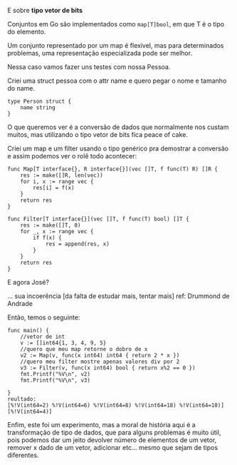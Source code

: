 E sobre **tipo vetor de bits**

Conjuntos em Go são implementados como ```map[T]bool```, em que T é o tipo do elemento.

 Um conjunto representado por um map é flexível, mas para determinados problemas, uma
 representação especializada pode ser melhor.

Nessa caso vamos fazer uns testes com nossa Pessoa.

Criei uma struct pessoa com o attr name e quero pegar o nome e tamanho do name.

```
type Person struct {
	name string
}

```
O que queremos ver é a conversão de dados que normalmente nos custam muitos, mas utilizando o tipo vetor de bits fica peace of cake.

Criei um map e um filter usando o tipo genérico pra demostrar a conversão e assim podemos ver o rolê todo acontecer:

```
func Map[T interface{}, R interface{}](vec []T, f func(T) R) []R {
	res := make([]R, len(vec))
	for i, x := range vec {
		res[i] = f(x)
	}
	return res
}

func Filter[T interface{}](vec []T, f func(T) bool) []T {
	res := make([]T, 0)
	for _, x := range vec {
		if f(x) {
			res = append(res, x)
		}
	}
	return res
}
```
E agora José? 

... sua incoerência [da falta de estudar mais, tentar mais] ref: Drummond de Andrade

Então, temos o seguinte:
```
func main() {
	//vetor de int
	v := []int64{1, 3, 4, 9, 5}
	//quero que meu map retorne o dobro de x
	v2 := Map(v, func(x int64) int64 { return 2 * x })
	//quero meu filter mostre apenas valores div por 2
	v3 := Filter(v, func(x int64) bool { return x%2 == 0 })
	fmt.Printf("%V\n", v2)
	fmt.Printf("%V\n", v3)

}
reultado:
[%!V(int64=2) %!V(int64=6) %!V(int64=8) %!V(int64=18) %!V(int64=10)]
[%!V(int64=4)]
 ```

 Enfim, este foi um experimento, mas a moral de história aqui é a transformação de tipo de dados, que para alguns problemas é muito útil, pois podemos
dar um jeito devolver número de elementos de um vetor, remover x dado de um vetor, adicionar etc... mesmo que sejam de tipos diferentes.